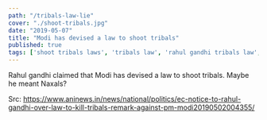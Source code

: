 ```yaml
---
path: "/tribals-law-lie"
cover: "./shoot-tribals.jpg"
date: "2019-05-07"
title: "Modi has devised a law to shoot tribals"
published: true
tags: ['shoot tribals laws', 'tribals law', 'rahul gandhi tribals law', 'modi tribal law']
---
```

Rahul gandhi claimed that Modi has devised a law to shoot tribals. Maybe he meant Naxals? 

Src: https://www.aninews.in/news/national/politics/ec-notice-to-rahul-gandhi-over-law-to-kill-tribals-remark-against-pm-modi20190502004355/
